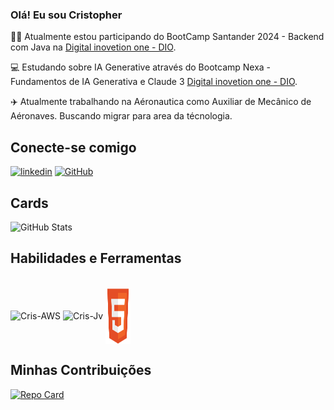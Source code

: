### Olá! Eu sou Cristopher
🧑‍💻 Atualmente estou participando do BootCamp Santander 2024 - Backend com Java na [Digital inovetion one - DIO](https://www.dio.me/).

💻 Estudando sobre IA Generative através do Bootcamp Nexa - Fundamentos de IA Generativa e Claude 3 [Digital inovetion one - DIO](https://www.dio.me/).

✈️ Atualmente trabalhando na Aéronautica como Auxiliar de Mecânico de Aéronaves. Buscando migrar para area da técnologia. 

## Conecte-se comigo
[![linkedin](https://img.shields.io/badge/linkedin-000?style=for-the-badge&logo=linkedin&logoColor=30A3DC)](https://www.linkedin.com/in/cristopher-andrade-de-medeiros-879a2b165?utm_source=share&utm_campaign=share_via&utm_content=profile&utm_medium=android_app) 
[![GitHub](https://img.shields.io/badge/GitHub-000?style=for-the-badge&logo=github&logoColor=30A3DC)](https://github.com/cristopheroan)

## Cards 
![GitHub Stats](https://github-readme-stats.vercel.app/api?username=cristopheroan&hide=stars&theme=transparent&bg_color=000&border_color=30A3DC&show_icons=true&icon_color=0047AB&title_color=39FF14&text_color=FFF)

## Habilidades e Ferramentas

<div style="display: inline_block"><br>
  <img align="center" alt="Cris-AWS" height="90" width="50" src="https://cdn.jsdelivr.net/gh/devicons/devicon@latest/icons/amazonwebservices/amazonwebservices-original-wordmark.svg" />     
  <img align="center" alt="Cris-Jv" height="90" width="60" src="https://cdn.jsdelivr.net/gh/devicons/devicon@latest/icons/java/java-original-wordmark.svg" />
  <img align="center" alt="Cris-HTML" height="90" width="40" src="https://raw.githubusercontent.com/devicons/devicon/master/icons/html5/html5-original.svg">
 
</div>


            
          
## Minhas Contribuições
[![Repo Card](https://github-readme-stats.vercel.app/api/pin/?username=cristopheroan&repo=dio-lab-open-source-cris&bg_color=000&border_color=30A3DC&show_icons=true&icon_color=30A3DC&title_color=E94D5F&text_color=FFF)](https://github.com/cristopheroan/dio-lab-open-source-cris)
